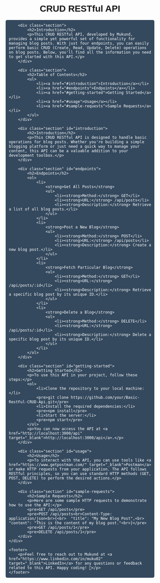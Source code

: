 <!DOCTYPE html>
<html>
<head>
    <meta charset="UTF-8">
    <title>CRUD RESTful API</title>
    <style>
        body {
            font-family: Arial, sans-serif;
        }
        .container {
            max-width: 800px;
            margin: 0 auto;
            padding: 20px;
        }
        h1 {
            text-align: center;
        }
        h2 {
            background-color: #3498db;
            color: #fff;
            padding: 10px;
        }
        .section {
            background-color: #f5f5f5;
            padding: 15px;
            border-radius: 5px;
            margin-top: 15px;
        }
        pre {
            background-color: #34495e;
            color: #fff;
            padding: 10px;
            border-radius: 5px;
        }
        a {
            text-decoration: none;
            color: #3498db;
        }
        a:hover {
            text-decoration: underline;
        }
        footer {
            text-align: center;
            margin-top: 20px;
            background-color: #2c3e50;
            color: #ecf0f1;
            padding: 10px 0;
        }
    </style>
</head>
<body>
    <div class="container">
        <h1>CRUD RESTful API</h1>

        <div class="section">
            <h2>Introduction</h2>
            <p>This CRUD RESTful API, developed by Mukund, provides a simple yet powerful set of functionality for managing blog posts. With just four endpoints, you can easily perform basic CRUD (Create, Read, Update, Delete) operations on blog posts. Below, you'll find all the information you need to get started with this API.</p>
        </div>

        <div class="section">
            <h2>Table of Contents</h2>
            <ul>
                <li><a href="#introduction">Introduction</a></li>
                <li><a href="#endpoints">Endpoints</a></li>
                <li><a href="#getting-started">Getting Started</a></li>
                <li><a href="#usage">Usage</a></li>
                <li><a href="#sample-requests">Sample Requests</a></li>
            </ul>
        </div>

        <div class="section" id="introduction">
            <h2>Introduction</h2>
            <p>This CRUD RESTful API is designed to handle basic operations for blog posts. Whether you're building a simple blogging platform or just need a quick way to manage your content, this API can be a valuable addition to your development toolbox.</p>
        </div>

        <div class="section" id="endpoints">
            <h2>Endpoints</h2>
            <ol>
                <li>
                    <strong>Get All Posts</strong>
                    <ul>
                        <li><strong>Method:</strong> GET</li>
                        <li><strong>URL:</strong> /api/posts</li>
                        <li><strong>Description:</strong> Retrieve a list of all blog posts.</li>
                    </ul>
                </li>
                <li>
                    <strong>Post a New Blog</strong>
                    <ul>
                        <li><strong>Method:</strong> POST</li>
                        <li><strong>URL:</strong> /api/posts</li>
                        <li><strong>Description:</strong> Create a new blog post.</li>
                    </ul>
                </li>
                <li>
                    <strong>Fetch Particular Blog</strong>
                    <ul>
                        <li><strong>Method:</strong> GET</li>
                        <li><strong>URL:</strong> /api/posts/:id</li>
                        <li><strong>Description:</strong> Retrieve a specific blog post by its unique ID.</li>
                    </ul>
                </li>
                <li>
                    <strong>Delete a Blog</strong>
                    <ul>
                        <li><strong>Method:</strong> DELETE</li>
                        <li><strong>URL:</strong> /api/posts/:id</li>
                        <li><strong>Description:</strong> Delete a specific blog post by its unique ID.</li>
                    </ul>
                </li>
            </ol>
        </div>

        <div class="section" id="getting-started">
            <h2>Getting Started</h2>
            <p>To use this API in your project, follow these steps:</p>
            <ol>
                <li>Clone the repository to your local machine:</li>
                <pre>git clone https://github.com/your/Basic-RestFul-CRUD-Api.git</pre>
                <li>Install the required dependencies:</li>
                <pre>npm install</pre>
                <li>Start the server:</li>
                <pre>npm start</pre>
            </ol>
            <p>You can now access the API at <a href="http://localhost:3000/api" target="_blank">http://localhost:3000/api</a>.</p>
        </div>

        <div class="section" id="usage">
            <h2>Usage</h2>
            <p>To interact with the API, you can use tools like <a href="https://www.getpostman.com/" target="_blank">Postman</a> or make HTTP requests from your application. The API follows RESTful principles, so you can use standard HTTP methods (GET, POST, DELETE) to perform the desired actions.</p>
        </div>

        <div class="section" id="sample-requests">
            <h2>Sample Requests</h2>
            <p>Here are some sample HTTP requests to demonstrate how to use the API:</p>
            <pre>GET /api/posts</pre>
            <pre>POST /api/posts<br>Content-Type: application/json<br>{<br>  "title": "My New Blog Post",<br>  "content": "This is the content of my blog post."<br>}</pre>
            <pre>GET /api/posts/1</pre>
            <pre>DELETE /api/posts/1</pre>
        </div>
    </div>

    <footer>
        <p>Feel free to reach out to Mukund at <a href="https://www.linkedin.com/in/muku02" target="_blank">LinkedIn</a> for any questions or feedback related to this API. Happy coding! 🚀</p>
    </footer>
</body>
</html>
